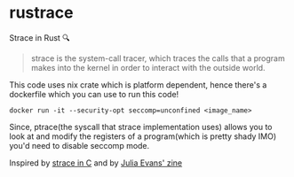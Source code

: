 # rustrace
Strace in Rust :mag:

> strace is the system-call tracer, which traces the calls that a program makes into the kernel in order to interact with the outside world. 

This code uses nix crate which is platform dependent, hence there's a dockerfile which you can use to run this code!

``` docker run -it --security-opt seccomp=unconfined <image_name> ```

Since, ptrace(the syscall that strace implementation uses) allows you to look at and modify the registers of a program(which is pretty shady IMO) you'd need to disable seccomp mode.

Inspired by [strace in C](https://blog.nelhage.com/2010/08/write-yourself-an-strace-in-70-lines-of-code/) and by [Julia Evans' zine](https://jvns.ca/strace-zine-unfolded.pdf)

<div style='text-align:center; margin:auto;'>
<a href='http://www.recurse.com' title='Made with love at the Recurse Center'><img src='https://cloud.githubusercontent.com/assets/2883345/11322973/9e557144-910b-11e5-959a-8fdaaa4a88c5.png' height='14px'/></a>
</div>
